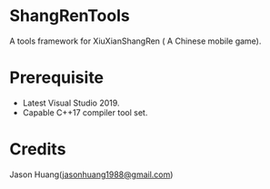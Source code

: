 # ShangRenTools
A tools framework for XiuXianShangRen ( A Chinese mobile game).

# Prerequisite
- Latest Visual Studio 2019.
- Capable C++17 compiler tool set. 
# Credits 
Jason Huang(jasonhuang1988@gmail.com)